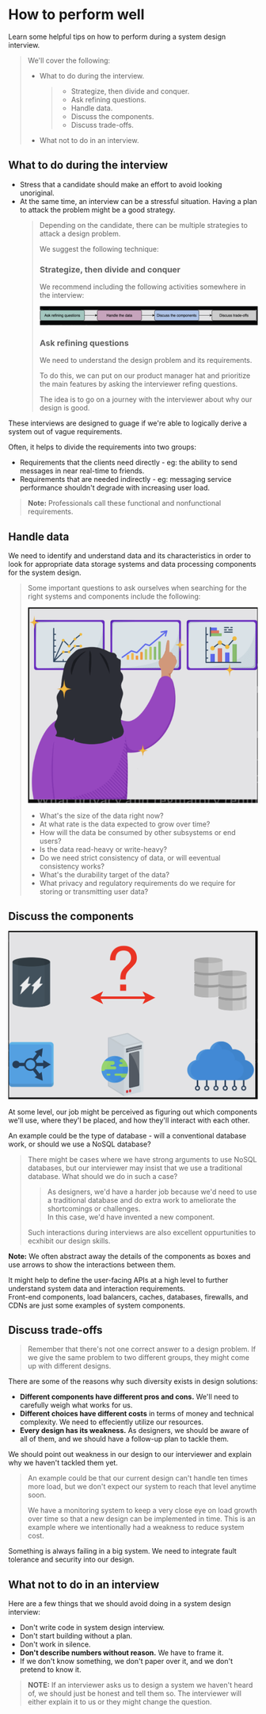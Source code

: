 # How to perform well

Learn some helpful tips on how to perform during a system design interview.

> We'll cover the following:
>
> - What to do during the interview.
>
>   > - Strategize, then divide and conquer.
>   > - Ask refining questions.
>   > - Handle data.
>   > - Discuss the components.
>   > - Discuss trade-offs.
>
> - What not to do in an interview.

## What to do during the interview

- Stress that a candidate should make an effort to avoid looking unoriginal.
- At the same time, an interview can be a stressful situation. Having a plan to attack the problem might be a good strategy.
  > Depending on the candidate, there can be multiple strategies to attack a design problem.
  >
  > We suggest the following technique:
  >
  > ### Strategize, then divide and conquer
  >
  > We recommend including the following activities somewhere in the interview:
  >
  > ![activities to include in the interview](./images/interviews%20activities.png)
  >
  > ### Ask refining questions
  >
  > We need to understand the design problem and its requirements.
  >
  > To do this, we can put on our product manager hat and prioritize the main features by asking the interviewer refing questions.
  >
  > The idea is to go on a journey with the interviewer about why our design is good.

These interviews are designed to guage if we're able to logically derive a system out of vague requirements.

Often, it helps to divide the requirements into two groups:

- Requirements that the clients need directly - eg: the ability to send messages in near real-time to friends.
- Requirements that are needed indirectly - eg: messaging service performance shouldn't degrade with increasing user load.

> **Note:** Professionals call these functional and nonfunctional requirements.

## Handle data

We need to identify and understand data and its characteristics in order to look for appropriate data storage systems and data processing components for the system design.

> Some important questions to ask ourselves when searching for the right systems and components include the following:
>
> ![important questions](./images/important%20questions.png)
>
> - What's the size of the data right now?
> - At what rate is the data expected to grow over time?
> - How will the data be consumed by other subsystems or end users?
> - Is the data read-heavy or write-heavy?
> - Do we need strict consistency of data, or will eeventual consistency works?
> - What's the durability target of the data?
> - What privacy and regulatory requirements do we require for storing or transmitting user data?

## Discuss the components

![components](./images/coponents.png)

At some level, our job might be perceived as figuring out which components we'll use, where they'l be placed, and how they'll interact with each other.

An example could be the type of database - will a conventional database work, or should we use a NoSQL database?

> There might be cases where we have strong arguments to use NoSQL databases, but our interviewer may insist that we use a traditional database. What should we do in such a case?
>
> > As designers, we'd have a harder job because we'd need to use a traditional database and do extra work to ameliorate the shortcomings or challenges.  
> > In this case, we'd have invented a new component.
>
> Such interactions during interviews are also excellent oppurtunities to ecxhibit our design skills.

**Note:** We often abstract away the details of the components as boxes and use arrows to show the interactions between them.

It might help to define the user-facing APIs at a high level to further understand system data and interaction requirements.  
 Front-end components, load balancers, caches, databases, firewalls, and CDNs are just some examples of system components.

## Discuss trade-offs

> Remember that there's not one correct answer to a design problem. If we give the same problem to two different groups, they might come up with different designs.

There are some of the reasons why such diversity exists in design solutions:

- **Different components have different pros and cons.** We'll need to carefully weigh what works for us.
- **Different choices have different costs** in terms of money and technical complexity. We need to effeciently utilize our resources.
- **Every design has its weakness.** As designers, we should be aware of all of them, and we should have a follow-up plan to tackle them.

We should point out weakness in our design to our interviewer and explain why we haven't tackled them yet.

> An example could be that our current design can't handle ten times more load, but we don't expect our system to reach that level anytime soon.
>
> We have a monitoring system to keep a very close eye on load growth over time so that a new design can be implemented in time. This is an example where we intentionally had a weakness to reduce system cost.

Something is always failing in a big system. We need to integrate fault tolerance and security into our design.

## What not to do in an interview

Here are a few things that we should avoid doing in a system design interview:

- Don't write code in system design interview.
- Don't start building without a plan.
- Don't work in silence.
- **Don't describe numbers without reason.** We have to frame it.
- If we don't know something, we don't paper over it, and we don't pretend to know it.

> **NOTE:** If an interviewer asks us to design a system we haven't heard of, we should just be honest and tell them so. The interviewer will either explain it to us or they might change the question.
